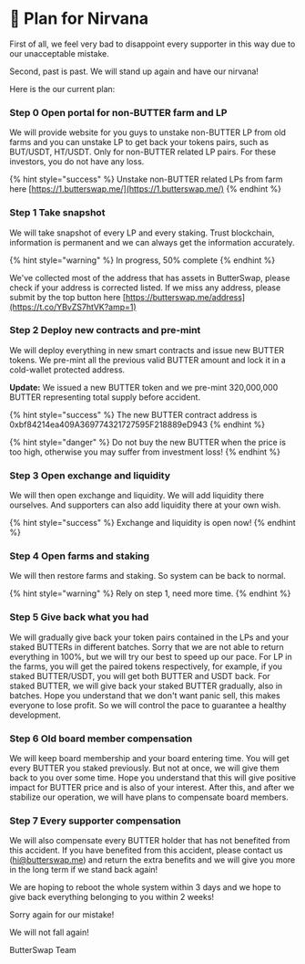 # 🦅 Plan for Nirvana

First of all, we feel very bad to disappoint every supporter in this way due to our unacceptable mistake.

Second, past is past. We will stand up again and have our nirvana!

Here is the our current plan:

### Step 0 Open portal for non-BUTTER farm and LP

We will provide website for you guys to unstake non-BUTTER LP from old farms and you can unstake LP to get back your tokens pairs, such as BUT/USDT, HT/USDT. Only for non-BUTTER related LP pairs. For these investors, you do not have any loss.

{% hint style="success" %}
Unstake non-BUTTER related LPs from farm here [https://1.butterswap.me/](https://1.butterswap.me/)
{% endhint %}

### Step 1 Take snapshot

We will take snapshot of every LP and every staking. Trust blockchain, information is permanent and we can always get the information accurately.

{% hint style="warning" %}
In progress, 50% complete
{% endhint %}

We've collected most of the address that has assets in ButterSwap, please check if your address is corrected listed. If we miss any address, please submit by the top button here [https://butterswap.me/address](https://t.co/YBvZS7htVK?amp=1)

### Step 2 Deploy new contracts and pre-mint

We will deploy everything in new smart contracts and issue new BUTTER tokens. We pre-mint all the previous valid BUTTER amount and lock it in a cold-wallet protected address.

**Update:** We issued a new BUTTER token and we pre-mint 320,000,000 BUTTER representing total supply before accident. 

{% hint style="success" %}
The new BUTTER contract address is 0xbf84214ea409A369774321727595F218889eD943
{% endhint %}

{% hint style="danger" %}
Do not buy the new BUTTER when the price is too high, otherwise you may suffer from investment loss!
{% endhint %}

### Step 3 Open exchange and liquidity

We will then open exchange and liquidity. We will add liquidity there ourselves. And supporters can also add liquidity there at your own wish.

{% hint style="success" %}
Exchange and liquidity is open now!
{% endhint %}

### Step 4 Open farms and staking

We will then restore farms and staking. So system can be back to normal.

{% hint style="warning" %}
Rely on step 1, need more time.
{% endhint %}

### Step 5 Give back what you had

We will gradually give back your token pairs contained in the LPs and your staked BUTTERs in different batches. Sorry that we are not able to return everything in 100%, but we will try our best to speed up our pace. For LP in the farms, you will get the paired tokens respectively, for example, if you staked BUTTER/USDT, you will get both BUTTER and USDT back. For staked BUTTER, we will give back your staked BUTTER gradually, also in batches. Hope you understand that we don't want panic sell, this makes everyone to lose profit. So we will control the pace to guarantee a healthy development.

### Step 6 Old board member compensation

We will keep board membership and your board entering time. You will get every BUTTER you staked previously. But not at once, we will give them back to you over some time. Hope you understand that this will give positive impact for BUTTER price and is also of your interest. After this, and after we stabilize our operation, we will have plans to compensate board members. 

### Step 7 Every supporter compensation

We will also compensate every BUTTER holder that has not benefited from this accident. If you have benefited from this accident, please contact us \(hi@butterswap.me\) and return the extra benefits and we will give you more in the long term if we stand back again!

We are hoping to reboot the whole system within 3 days and we hope to give back everything belonging to you within 2 weeks!

Sorry again for our mistake!

We will not fall again!

ButterSwap Team



